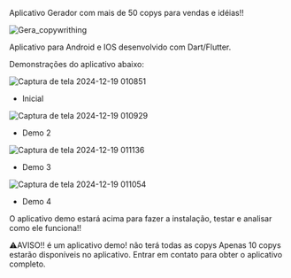 Aplicativo Gerador com mais de 50 copys para vendas e idéias!!

![Gera_copywrithing](https://github.com/user-attachments/assets/4b59b77f-55af-4f70-8741-ed9ebab36a61)

Aplicativo para Android e IOS desenvolvido com Dart/Flutter.

Demonstrações do aplicativo abaixo:

![Captura de tela 2024-12-19 010851](https://github.com/user-attachments/assets/486c4a67-c07c-480e-877e-829c8e6daaa0)

- Inicial

![Captura de tela 2024-12-19 010929](https://github.com/user-attachments/assets/c7bc6e09-6e16-4b83-9c2a-17acd30140cf)

- Demo 2

![Captura de tela 2024-12-19 011136](https://github.com/user-attachments/assets/06afd6e7-cbc8-426a-bb1d-8480b0500646)

- Demo 3

![Captura de tela 2024-12-19 011054](https://github.com/user-attachments/assets/293d78cc-ddc5-47a6-b4fa-3ea7de1e8354)

- Demo 4


O aplicativo demo estará acima para fazer a instalação, testar e analisar como ele funciona!!

⚠️AVISO!! é um aplicativo demo! não terá todas as copys
Apenas 10 copys estarão disponíveis no aplicativo.
Entrar em contato para obter o aplicativo completo.

